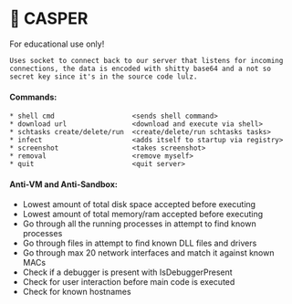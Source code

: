 # 👻 CASPER

For educational use only!
```
Uses socket to connect back to our server that listens for incoming connections, the data is encoded with shitty base64 and a not so secret key since it's in the source code lulz.
```

#### Commands:
    * shell cmd                   <sends shell command>
    * download url                <download and execute via shell>
    * schtasks create/delete/run  <create/delete/run schtasks tasks>
    * infect                      <adds itself to startup via registry>
    * screenshot                  <takes screenshot>
    * removal                     <remove myself>
    * quit                        <quit server>

#### Anti-VM and Anti-Sandbox:
* Lowest amount of total disk space accepted before executing
* Lowest amount of total memory/ram accepted before executing
* Go through all the running processes in attempt to find known processes
* Go through files in attempt to find known DLL files and drivers
* Go through max 20 network interfaces and match it against known MACs
* Check if a debugger is present with IsDebuggerPresent
* Check for user interaction before main code is executed
* Check for known hostnames
